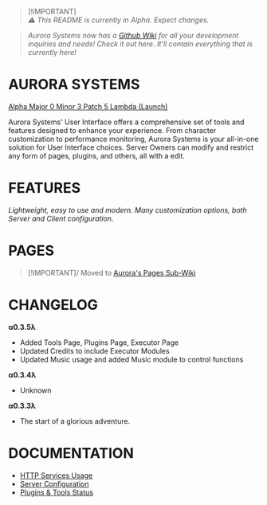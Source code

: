 
> [!IMPORTANT]\
> *⚠️ This README is currently in Alpha. Expect changes.*

> *Aurora Systems now has a [Github Wiki](https://github.com/HeartOfIrons/AuroraSystems/wiki) for all your development inquiries and needs! Check it out here. It'll contain everything that is currently here!*

# AURORA SYSTEMS #

[Alpha Major 0 Minor 3 Patch 5 Lambda (Launch)](https://github.com/HeartOfIrons/AuroraSystems/releases/tag/Launch)

Aurora Systems' User Interface offers a comprehensive set of tools and features designed to enhance your experience. From character customization to performance monitoring, Aurora Systems is your all-in-one solution for User Interface choices. Server Owners can modify and restrict any form of pages, plugins, and others, all with a edit.

# FEATURES

*Lightweight, easy to use and modern.*
*Many customization options, both Server and Client configuration.*

# PAGES

> [!IMPORTANT]/
> Moved to [Aurora's Pages Sub-Wiki](https://github.com/HeartOfIrons/AuroraSystems/wiki/PAGES-WIKI)

# CHANGELOG

**α0.3.5λ**
- Added Tools Page, Plugins Page, Executor Page
- Updated Credits to include Executor Modules
- Updated Music usage and added Music module to control functions

**α0.3.4λ**
- Unknown

**α0.3.3λ**
- The start of a glorious adventure.

# DOCUMENTATION
- [HTTP Services Usage](https://github.com/HeartOfIrons/AuroraSystems/blob/main/Resources/HTTPUsage)
- [Server Configuration](https://github.com/HeartOfIrons/AuroraSystems/blob/main/Resources/ServerConfiguration)
- [Plugins & Tools Status](https://github.com/HeartOfIrons/AuroraSystems/issues/1#issue-2266500139)
